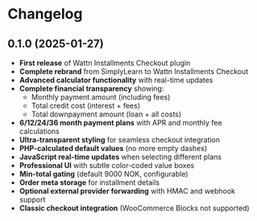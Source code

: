 # Changelog

## 0.1.0 (2025-01-27)
- **First release** of Wattn Installments Checkout plugin
- **Complete rebrand** from SimplyLearn to Wattn Installments Checkout
- **Advanced calculator functionality** with real-time updates
- **Complete financial transparency** showing:
  - Monthly payment amount (including fees)
  - Total credit cost (interest + fees)
  - Total downpayment amount (loan + all costs)
- **6/12/24/36 month payment plans** with APR and monthly fee calculations
- **Ultra-transparent styling** for seamless checkout integration
- **PHP-calculated default values** (no more empty dashes)
- **JavaScript real-time updates** when selecting different plans
- **Professional UI** with subtle color-coded value boxes
- **Min-total gating** (default 9000 NOK, configurable)
- **Order meta storage** for installment details
- **Optional external provider forwarding** with HMAC and webhook support
- **Classic checkout integration** (WooCommerce Blocks not supported)
